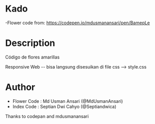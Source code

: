 # Kado
-Flower code from: https://codepen.io/mdusmanansari/pen/BamepLe


# Description
Código de flores amarillas 

Responsive Web -- bisa langsung disesuikan di file css --> style.css

# Author
- Flower Code : Md Usman Ansari (@MdUsmanAnsari)
- Index Code : Septian Dwi Cahyo (@Septiandwica)

Thanks to codepan and mdusmanansari
